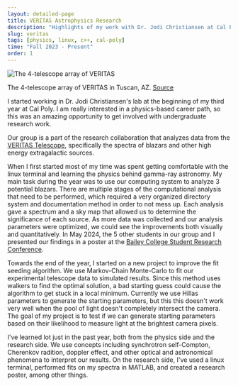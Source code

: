 ```yaml
---
layout: detailed-page
title: VERITAS Astrophysics Research
description: "Highlights of my work with Dr. Jodi Christiansen at Cal Poly"
slug: veritas
tags: [physics, linux, c++, cal-poly]
time: "Fall 2023 - Present"
order: 1
---
```


<div class="wrapper">
  <div class="image-background" id="gravity-simulator-background">
    <img class="project-img" src="https://veritas.sao.arizona.edu/images/stories/veritas_and_building.jpg" alt="The 4-telescope array of VERITAS">
    <div class="caption">
        <p>The 4-telescope array of VERITAS in Tuscan, AZ. <a href="https://veritas.sao.arizona.edu/">Source</a></p>
    </div>
  </div>
</div>

I started working in Dr. Jodi Christiansen's lab at the beginning of my third year at Cal Poly. I am really interested in a physics-based career path, so this was an amazing opportunity to get involved with undergraduate research work. 

Our group is a part of the research collaboration that analyzes data from the [VERITAS Telescope](https://veritas.sao.arizona.edu/), specifically the spectra of blazars and other high energy extragalactic sources.

When I first started most of my time was spent getting comfortable with the linux terminal and learning the physics behind gamma-ray astronomy. My main task during the year was to use our computing system to analyze 3 potential blazars. There are multiple stages of the computational analysis that need to be performed, which required a very organized directory system and documentation method in order to not mess up. Each analysis gave a spectrum and a sky map that allowed us to determine the significance of each source. As more data was collected and our analysis parameters were optimized, we could see the improvements both visually and quantitatively. In May 2024, the 5 other students in our group and I presented our findings in a poster at the [Bailey College Student Research Conference](https://cosam.calpoly.edu/conference).

Towards the end of the year, I started on a new project to improve the fit seeding algorithm. We use Markov-Chain Monte-Carlo to fit our experimental telescope data to simulated results. Since this method uses walkers to find the optimal solution, a bad starting guess could cause the algorithm to get stuck in a local minimum. Currently we use Hillas parameters to generate the starting parameters, but this this doesn't work very well when the pool of light doesn't completely intersect the camera. The goal of my project is to test if we can generate starting parameters based on their likelihood to measure light at the brightest camera pixels.

I've learned lot just in the past year, both from the physics side and the research side. We use concepts including synchrotron self-Compton, Cherenkov radition, doppler effect, and other optical and astronomical phenomena to interpret our results. On the research side, I've used a linux terminal, performed fits on my spectra in MATLAB, and created a research poster, among other things.

